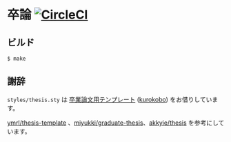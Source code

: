 # 卒論 [![CircleCI](https://circleci.com/gh/akkyie/thesis.svg?style=svg)](https://circleci.com/gh/akkyie/thesis)

## ビルド

```shell
$ make
```

## 謝辞

`styles/thesis.sty` は [卒業論文用テンプレート](http://wiki.kurokobo.com/index.php?LaTeX) ([kurokobo](http://twitter.com/kurokobo)) をお借りしています。

[ymrl/thesis-template](https://github.com/ymrl/thesis-template) 、[miyukki/graduate-thesis](https://github.com/miyukki/graduate-thesis)、[akkyie/thesis](https://github.com/akkyie/thesis) を参考にしています。
